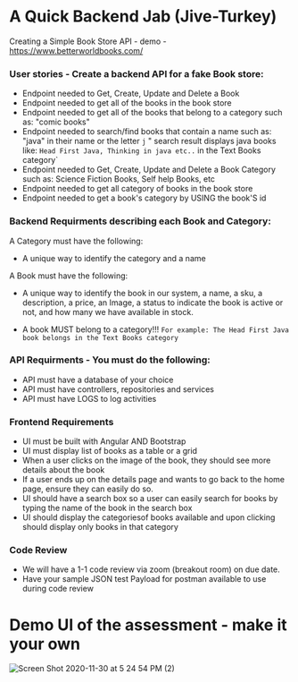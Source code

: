 
# A Quick Backend Jab (Jive-Turkey)


Creating a Simple Book Store API - demo - https://www.betterworldbooks.com/

### User stories - Create a backend API for a fake Book store:
- Endpoint needed to Get, Create, Update and Delete a Book
- Endpoint needed to get all of the books in the book store
- Endpoint needed to get all of the books that belong to a category such as: "comic books"
- Endpoint needed to search/find books that contain a name such as: "java" in their name or the letter `j` "
search result displays java books like: `Head First Java, Thinking in java etc..` in the Text Books category`
- Endpoint needed to Get, Create, Update and Delete a Book Category such as: Science Fiction Books, Self help Books, etc
- Endpoint needed to get all category of books in the book store
- Endpoint needed to get a book's category by USING the book'S id

### Backend Requirments describing each Book and Category:
A Category must have the following:
- A unique way to identify the category and a name

A Book must have the following:
- A unique way to identify the book in our system, a name, a sku, a description, a price, an Image, a status to indicate the book is active or not, and how many we have available in stock.

- A book MUST belong to a category!!!
`For example: The Head First Java book belongs in the Text Books category`


### API Requirments - You must do the following:
- API must have a database of your choice
- API must have controllers, repositories and services
- API must have LOGS to log activities 

### Frontend Requirements
 - UI must be built with Angular AND Bootstrap
 - UI must display list of books as a table or a grid
 - When a user clicks on the image of the book, they should see more details about the book
 - If a user ends up on the details page and wants to go back to the home page, ensure they can easily do so.
 - UI should have a search box so a user can easily search for books by typing the name of the book in the search box
 - UI should display the categoriesof books available and upon clicking should display only books in that category

### Code Review

- We will have a 1-1 code review via zoom (breakout room) on due date.
- Have your sample JSON test Payload for postman available to use during code review


# Demo UI of the assessment - make it your own

![Screen Shot 2020-11-30 at 5 24 54 PM (2)](https://user-images.githubusercontent.com/10773482/124328156-1839a200-db57-11eb-8450-6054e941f397.png)

